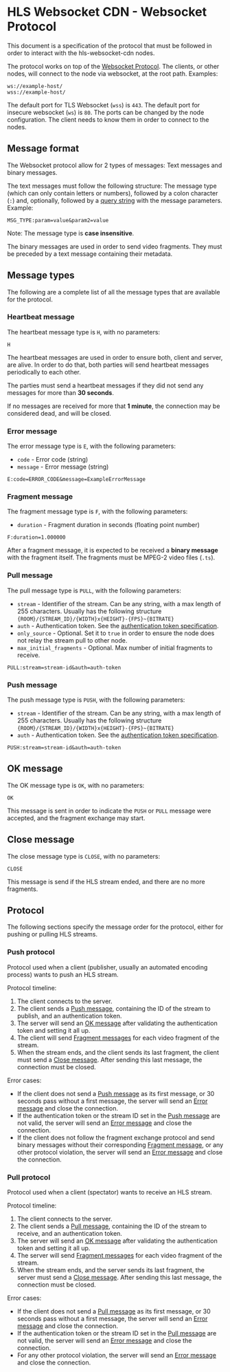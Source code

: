 # HLS Websocket CDN - Websocket Protocol

This document is a specification of the protocol that must be followed in order to interact with the hls-websocket-cdn nodes.

The protocol works on top of the [Websocket Protocol](https://datatracker.ietf.org/doc/html/rfc6455). The clients, or other nodes, will connect to the node via websocket, at the root path. Examples:

```
ws://example-host/
wss://example-host/
```

The default port for TLS Websocket (`wss`) is `443`. The default port for insecure websocket (`ws`) is `80`. The ports can be changed by the node configuration. The client needs to know them in order to connect to the nodes.

## Message format

The Websocket protocol allow for 2 types of messages: Text messages and binary messages.

The text messages must follow the following structure: The message type (which can only contain letters or numbers), followed by a colon character (`:`) and, optionally, followed by a [query string](https://en.wikipedia.org/wiki/Query_string) with the message parameters. Example:

```
MSG_TYPE:param=value&param2=value
```

Note: The message type is **case insensitive**.

The binary messages are used in order to send video fragments. They must be preceded by a text message containing their metadata.

## Message types

The following are a complete list of all the message types that are available for the protocol.

### Heartbeat message

The heartbeat message type is `H`, with no parameters:

```
H
```

The heartbeat messages are used in order to ensure both, client and server, are alive. In order to do that, both parties will send heartbeat messages periodically to each other.

The parties must send a heartbeat messages if they did not send any messages for more than **30 seconds**.

If no messages are received for more that **1 minute**, the connection may be considered dead, and will be closed.

### Error message

The error message type is `E`, with the following parameters:

 - `code` - Error code (string)
 - `message` - Error message (string)

```
E:code=ERROR_CODE&message=ExampleErrorMessage
```

### Fragment message

The fragment message type is `F`, with the following parameters:

 - `duration` - Fragment duration in seconds (floating point number)

```
F:duration=1.000000
```

After a fragment message, it is expected to be received a **binary message** with the fragment itself. The fragments must be MPEG-2 video files (`.ts`).

### Pull message

The pull message type is `PULL`, with the following parameters:

 - `stream` - Identifier of the stream. Can be any string, with a max length of 255 characters. Usually has the following structure `{ROOM}/{STREAM_ID}/{WIDTH}x{HEIGHT}-{FPS}~{BITRATE}`
 - `auth` - Authentication token. See the [authentication token specification](./authentication.md).
 - `only_source` - Optional. Set it to `true` in order to ensure the node does not relay the stream pull to other node.
 - `max_initial_fragments` - Optional. Max number of initial fragments to receive.

```
PULL:stream=stream-id&auth=auth-token
```

### Push message

The push message type is `PUSH`, with the following parameters:

 - `stream` - Identifier of the stream. Can be any string, with a max length of 255 characters. Usually has the following structure `{ROOM}/{STREAM_ID}/{WIDTH}x{HEIGHT}-{FPS}~{BITRATE}`
 - `auth` - Authentication token. See the [authentication token specification](./authentication.md).

```
PUSH:stream=stream-id&auth=auth-token
```

## OK message

The OK message type is `OK`, with no parameters:

```
OK
```

This message is sent in order to indicate the `PUSH` or `PULL` message were accepted, and the fragment exchange may start.

## Close message

The close message type is `CLOSE`, with no parameters:

```
CLOSE
```

This message is send if the HLS stream ended, and there are no more fragments.

## Protocol

The following sections specify the message order for the protocol, either for pushing or pulling HLS streams.

### Push protocol

Protocol used when a client (publisher, usually an automated encoding process) wants to push an HLS stream.

Protocol timeline:

 1. The client connects to the server.
 2. The client sends a [Push message](#push-message), containing the ID of the stream to publish, and an authentication token.
 3. The server will send an [OK message](#ok-message) after validating the authentication token and setting it all up.
 4. The client will send [Fragment messages](#fragment-message) for each video fragment of the stream.
 5. When the stream ends, and the client sends its last fragment, the client must send a [Close message](#close-message). After sending this last message, the connection must be closed.


Error cases:

 - If the client does not send a [Push message](#push-message) as its first message, or 30 seconds pass without a first message, the server will send an [Error message](#error-message) and close the connection.
 - If the authentication token or the stream ID set in the [Push message](#push-message) are not valid, the server will send an [Error message](#error-message) and close the connection.
 - If the client does not follow the fragment exchange protocol and send binary messages without their corresponding [Fragment message](#fragment-message), or any other protocol violation, the server will send an [Error message](#error-message) and close the connection.

### Pull protocol

Protocol used when a client (spectator) wants to receive an HLS stream.

Protocol timeline:

 1. The client connects to the server.
 2. The client sends a [Pull message](#pull-message), containing the ID of the stream to receive, and an authentication token.
 3. The server will send an [OK message](#ok-message) after validating the authentication token and setting it all up.
 4. The server will send [Fragment messages](#fragment-message) for each video fragment of the stream.
 5. When the stream ends, and the server sends its last fragment, the server must send a [Close message](#close-message). After sending this last message, the connection must be closed.

Error cases:

 - If the client does not send a [Pull message](#pull-message) as its first message, or 30 seconds pass without a first message, the server will send an [Error message](#error-message) and close the connection.
 - If the authentication token or the stream ID set in the [Pull message](#pull-message) are not valid, the server will send an [Error message](#error-message) and close the connection.
 - For any other protocol violation, the server will send an [Error message](#error-message) and close the connection.
